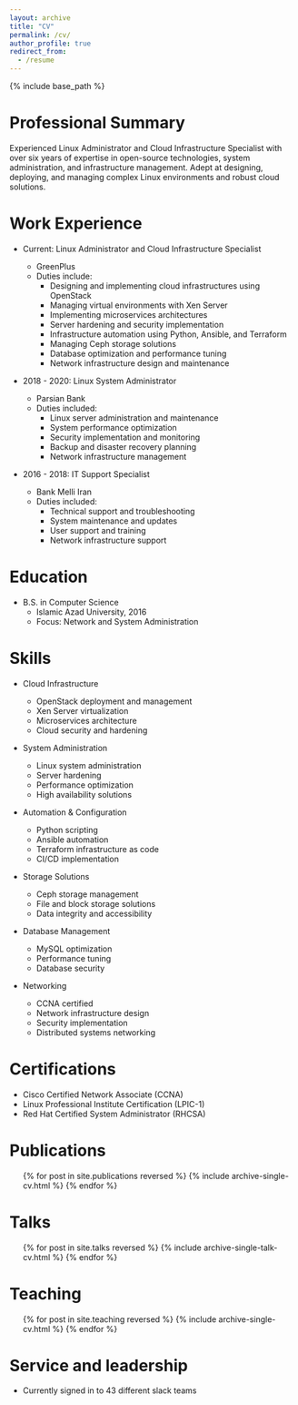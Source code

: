 ```yaml
---
layout: archive
title: "CV"
permalink: /cv/
author_profile: true
redirect_from:
  - /resume
---
```


{% include base_path %}

Professional Summary
======
Experienced Linux Administrator and Cloud Infrastructure Specialist with over six years of expertise in open-source technologies, system administration, and infrastructure management. Adept at designing, deploying, and managing complex Linux environments and robust cloud solutions.

Work Experience
======
* Current: Linux Administrator and Cloud Infrastructure Specialist
  * GreenPlus
  * Duties include: 
    * Designing and implementing cloud infrastructures using OpenStack
    * Managing virtual environments with Xen Server
    * Implementing microservices architectures
    * Server hardening and security implementation
    * Infrastructure automation using Python, Ansible, and Terraform
    * Managing Ceph storage solutions
    * Database optimization and performance tuning
    * Network infrastructure design and maintenance

* 2018 - 2020: Linux System Administrator
  * Parsian Bank
  * Duties included:
    * Linux server administration and maintenance
    * System performance optimization
    * Security implementation and monitoring
    * Backup and disaster recovery planning
    * Network infrastructure management

* 2016 - 2018: IT Support Specialist
  * Bank Melli Iran
  * Duties included:
    * Technical support and troubleshooting
    * System maintenance and updates
    * User support and training
    * Network infrastructure support

Education
======
* B.S. in Computer Science
  * Islamic Azad University, 2016
  * Focus: Network and System Administration

Skills
======
* Cloud Infrastructure
  * OpenStack deployment and management
  * Xen Server virtualization
  * Microservices architecture
  * Cloud security and hardening

* System Administration
  * Linux system administration
  * Server hardening
  * Performance optimization
  * High availability solutions

* Automation & Configuration
  * Python scripting
  * Ansible automation
  * Terraform infrastructure as code
  * CI/CD implementation

* Storage Solutions
  * Ceph storage management
  * File and block storage solutions
  * Data integrity and accessibility

* Database Management
  * MySQL optimization
  * Performance tuning
  * Database security

* Networking
  * CCNA certified
  * Network infrastructure design
  * Security implementation
  * Distributed systems networking

Certifications
======
* Cisco Certified Network Associate (CCNA)
* Linux Professional Institute Certification (LPIC-1)
* Red Hat Certified System Administrator (RHCSA)

Publications
======
  <ul>{% for post in site.publications reversed %}
    {% include archive-single-cv.html %}
  {% endfor %}</ul>
  
Talks
======
  <ul>{% for post in site.talks reversed %}
    {% include archive-single-talk-cv.html  %}
  {% endfor %}</ul>
  
Teaching
======
  <ul>{% for post in site.teaching reversed %}
    {% include archive-single-cv.html %}
  {% endfor %}</ul>
  
Service and leadership
======
* Currently signed in to 43 different slack teams
